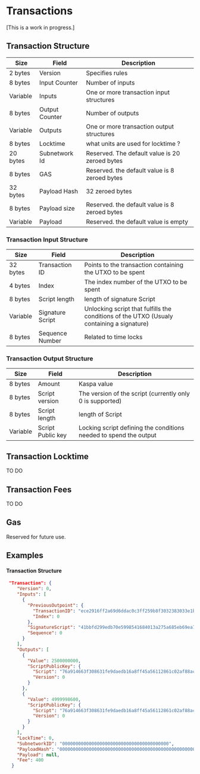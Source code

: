 
# Transactions
[This is a work in progress.]


## Transaction Structure
   Size     | Field         | Description
   -------- | ------------- | -------------
   2 bytes  | Version       | Specifies rules
   8 bytes  | Input Counter | Number of inputs
   Variable | Inputs        | One or more transaction input structures
   8 bytes  | Output Counter| Number of outputs
   Variable | Outputs       | One or more transaction output structures
   8 bytes  | Locktime      | what units are used for locktime ?
   20 bytes | Subnetwork Id | Reserved. The default value is 20 zeroed bytes
   8 bytes  | GAS           | Reserved. the default value is 8 zeroed bytes
   32 bytes | Payload Hash  | 32 zeroed bytes
   8 bytes  | Payload size  | Reserved. the default value is 8 zeroed bytes
   Variable | Payload       | Reserved. the default value is empty



   ### Transaction Input Structure
   Size     | Field           | Description
   -------- | --------------- | -----------
   32 bytes | Transaction ID  | Points to the transaction containing the UTXO to be spent
   4 bytes  | Index           | The index number of the UTXO to be spent
   8 bytes  | Script length   | length of signature Script
   Variable | Signature Script| Unlocking script that fulfills the conditions of the UTXO (Usualy containing a signature)
   8 bytes  | Sequence Number | Related to time locks


   ### Transaction Output Structure
   Size     | Field             | Description
   -------- | ----------------- | -----------
   8 bytes  | Amount            | Kaspa value
   8 bytes  | Script version    | The version of the script (currently only 0 is supported)
   8 bytes  | Script length     | length of Script
   Variable | Script Public key | Locking script defining the conditions needed to spend the output



## Transaction Locktime
TO DO

## Transaction Fees
TO DO

## Gas
Reserved for future use.

## Examples

#### Transaction Structure
```json
 "Transaction": {
    "Version": 0,
    "Inputs": [
      {
        "PreviousOutpoint": {
          "TransactionID": "ece2916ff2a69d6ddac0c3ff259b8f3032383033e1bd0887152a1c990c1b2418",
          "Index": 0
        },
        "SignatureScript": "41bbfd299edb70e5998541684013a275a685eb69ea720c3abce08f2f03f3f5e6abc17d474ca720992e03652275cdabf01d80e8eb5084524e532e59b68b7a55d8850120f9a7699db2eec6a4116373fde8e5c7f46af3d81c96b912cdc0e2dd67d00ed6d7",
        "Sequence": 0
      }
    ],
    "Outputs": [
      {
        "Value": 2500000000,
        "ScriptPublicKey": {
          "Script": "76a914663f308631fe9daedb16a8ff45a56112861c02af88ac",
          "Version": 0
        }
      },
      {
        "Value": 4999998600,
        "ScriptPublicKey": {
          "Script": "76a914663f308631fe9daedb16a8ff45a56112861c02af88ac",
          "Version": 0
        }
      }
    ],
    "LockTime": 0,
    "SubnetworkID": "0000000000000000000000000000000000000000",
    "PayloadHash": "0000000000000000000000000000000000000000000000000000000000000000",
    "Payload": null,
    "Fee": 400
  }
  ```
